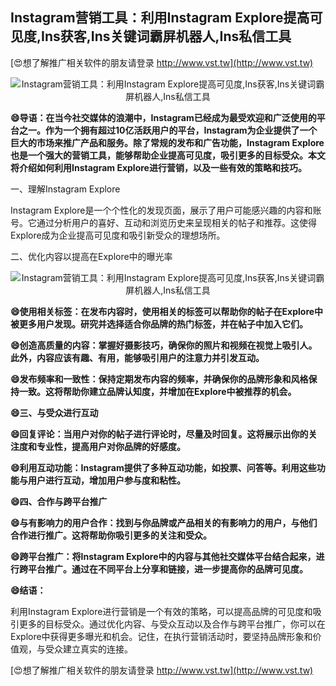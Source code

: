 ## **Instagram营销工具：利用Instagram Explore提高可见度,Ins获客,Ins关键词霸屏机器人,Ins私信工具**

[😍想了解推广相关软件的朋友请登录 http://www.vst.tw](http://www.vst.tw)

 <center><img src="https://vst.tw/MP4/tuiguang/png/8.png" alt="Instagram营销工具：利用Instagram Explore提高可见度,Ins获客,Ins关键词霸屏机器人,Ins私信工具"></center>

**😄导语：在当今社交媒体的浪潮中，Instagram已经成为最受欢迎和广泛使用的平台之一。作为一个拥有超过10亿活跃用户的平台，Instagram为企业提供了一个巨大的市场来推广产品和服务。除了常规的发布和广告功能，Instagram Explore也是一个强大的营销工具，能够帮助企业提高可见度，吸引更多的目标受众。本文将介绍如何利用Instagram Explore进行营销，以及一些有效的策略和技巧。**

一、理解Instagram Explore

Instagram Explore是一个个性化的发现页面，展示了用户可能感兴趣的内容和账号。它通过分析用户的喜好、互动和浏览历史来呈现相关的帖子和推荐。这使得Explore成为企业提高可见度和吸引新受众的理想场所。

二、优化内容以提高在Explore中的曝光率

 <center><img src="https://vst.tw/MP4/tuiguang/png/2.png" alt="Instagram营销工具：利用Instagram Explore提高可见度,Ins获客,Ins关键词霸屏机器人,Ins私信工具"></center>

**😄使用相关标签：在发布内容时，使用相关的标签可以帮助你的帖子在Explore中被更多用户发现。研究并选择适合你品牌的热门标签，并在帖子中加入它们。**

**😄创造高质量的内容：掌握好摄影技巧，确保你的照片和视频在视觉上吸引人。此外，内容应该有趣、有用，能够吸引用户的注意力并引发互动。**

**😄发布频率和一致性：保持定期发布内容的频率，并确保你的品牌形象和风格保持一致。这将帮助你建立品牌认知度，并增加在Explore中被推荐的机会。**

**😄三、与受众进行互动**

**😄回复评论：当用户对你的帖子进行评论时，尽量及时回复。这将展示出你的关注度和专业性，提高用户对你品牌的好感度。**

**😄利用互动功能：Instagram提供了多种互动功能，如投票、问答等。利用这些功能与用户进行互动，增加用户参与度和粘性。**

**😄四、合作与跨平台推广**

**😄与有影响力的用户合作：找到与你品牌或产品相关的有影响力的用户，与他们合作进行推广。这将帮助你吸引更多的关注和受众。**

**😄跨平台推广：将Instagram Explore中的内容与其他社交媒体平台结合起来，进行跨平台推广。通过在不同平台上分享和链接，进一步提高你的品牌可见度。**

**😄结语：**

利用Instagram Explore进行营销是一个有效的策略，可以提高品牌的可见度和吸引更多的目标受众。通过优化内容、与受众互动以及合作与跨平台推广，你可以在Explore中获得更多曝光和机会。记住，在执行营销活动时，要坚持品牌形象和价值观，与受众建立真实的连接。

[😍想了解推广相关软件的朋友请登录 http://www.vst.tw](http://www.vst.tw)



